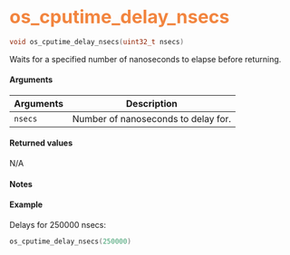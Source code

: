 ## <font color="F2853F" style="font-size:24pt">os_cputime_delay_nsecs</font>

```c
void os_cputime_delay_nsecs(uint32_t nsecs)
```
Waits for a specified number of nanoseconds to elapse before returning.


#### Arguments

| Arguments | Description |
|-----------|-------------|
| `nsecs` |  Number of nanoseconds to delay for.


#### Returned values
N/A

#### Notes

#### Example
Delays for 250000 nsecs:
```c
os_cputime_delay_nsecs(250000)
```
